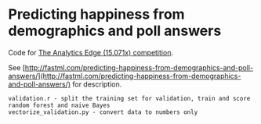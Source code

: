 Predicting happiness from demographics and poll answers
=======================================================

Code for [The Analytics Edge (15.071x) competition](http://www.kaggle.com/c/the-analytics-edge-mit-15-071x). 

See [http://fastml.com/predicting-happiness-from-demographics-and-poll-answers/](http://fastml.com/predicting-happiness-from-demographics-and-poll-answers/)  for description.

	validation.r - split the training set for validation, train and score random forest and naive Bayes
	vectorize_validation.py - convert data to numbers only
	